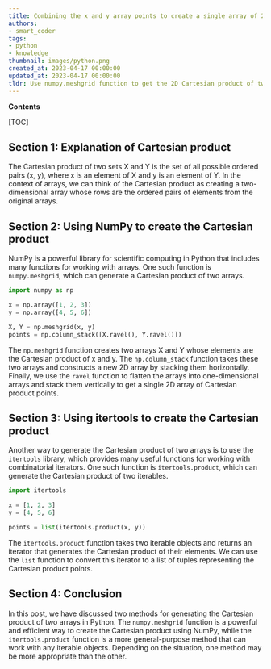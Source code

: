 ```yaml
---
title: Combining the x and y array points to create a single array of 2d points using the cartesian product method
authors:
- smart_coder
tags:
- python
- knowledge
thumbnail: images/python.png
created_at: 2023-04-17 00:00:00
updated_at: 2023-04-17 00:00:00
tldr: Use numpy.meshgrid function to get the 2D Cartesian product of two arrays x and y in Python.
---
```


**Contents**

[TOC]

## Section 1: Explanation of Cartesian product

The Cartesian product of two sets X and Y is the set of all possible ordered pairs (x, y), where x is an element of X and y is an element of Y. In the context of arrays, we can think of the Cartesian product as creating a two-dimensional array whose rows are the ordered pairs of elements from the original arrays. 

## Section 2: Using NumPy to create the Cartesian product

NumPy is a powerful library for scientific computing in Python that includes many functions for working with arrays. One such function is `numpy.meshgrid`, which can generate a Cartesian product of two arrays. 

```python
import numpy as np

x = np.array([1, 2, 3])
y = np.array([4, 5, 6])

X, Y = np.meshgrid(x, y)
points = np.column_stack([X.ravel(), Y.ravel()])
```

The `np.meshgrid` function creates two arrays X and Y whose elements are the Cartesian product of x and y. The `np.column_stack` function takes these two arrays and constructs a new 2D array by stacking them horizontally. Finally, we use the `ravel` function to flatten the arrays into one-dimensional arrays and stack them vertically to get a single 2D array of Cartesian product points.


## Section 3: Using itertools to create the Cartesian product

Another way to generate the Cartesian product of two arrays is to use the `itertools` library, which provides many useful functions for working with combinatorial iterators. One such function is `itertools.product`, which can generate the Cartesian product of two iterables.

```python
import itertools

x = [1, 2, 3]
y = [4, 5, 6]

points = list(itertools.product(x, y))
```

The `itertools.product` function takes two iterable objects and returns an iterator that generates the Cartesian product of their elements. We can use the `list` function to convert this iterator to a list of tuples representing the Cartesian product points.


## Section 4: Conclusion

In this post, we have discussed two methods for generating the Cartesian product of two arrays in Python. The `numpy.meshgrid` function is a powerful and efficient way to create the Cartesian product using NumPy, while the `itertools.product` function is a more general-purpose method that can work with any iterable objects. Depending on the situation, one method may be more appropriate than the other.
